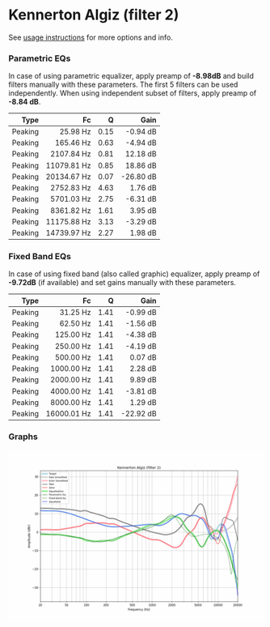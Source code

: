 # Kennerton Algiz (filter 2)
See [usage instructions](https://github.com/jaakkopasanen/AutoEq#usage) for more options and info.

### Parametric EQs
In case of using parametric equalizer, apply preamp of **-8.98dB** and build filters manually
with these parameters. The first 5 filters can be used independently.
When using independent subset of filters, apply preamp of **-8.84 dB**.

| Type    | Fc          |    Q | Gain      |
|--------:|------------:|-----:|----------:|
| Peaking | 25.98 Hz    | 0.15 | -0.94 dB  |
| Peaking | 165.46 Hz   | 0.63 | -4.94 dB  |
| Peaking | 2107.84 Hz  | 0.81 | 12.18 dB  |
| Peaking | 11079.81 Hz | 0.85 | 18.86 dB  |
| Peaking | 20134.67 Hz | 0.07 | -26.80 dB |
| Peaking | 2752.83 Hz  | 4.63 | 1.76 dB   |
| Peaking | 5701.03 Hz  | 2.75 | -6.31 dB  |
| Peaking | 8361.82 Hz  | 1.61 | 3.95 dB   |
| Peaking | 11175.88 Hz | 3.13 | -3.29 dB  |
| Peaking | 14739.97 Hz | 2.27 | 1.98 dB   |

### Fixed Band EQs
In case of using fixed band (also called graphic) equalizer, apply preamp of **-9.72dB**
(if available) and set gains manually with these parameters.

| Type    | Fc          |    Q | Gain      |
|--------:|------------:|-----:|----------:|
| Peaking | 31.25 Hz    | 1.41 | -0.99 dB  |
| Peaking | 62.50 Hz    | 1.41 | -1.56 dB  |
| Peaking | 125.00 Hz   | 1.41 | -4.38 dB  |
| Peaking | 250.00 Hz   | 1.41 | -4.19 dB  |
| Peaking | 500.00 Hz   | 1.41 | 0.07 dB   |
| Peaking | 1000.00 Hz  | 1.41 | 2.28 dB   |
| Peaking | 2000.00 Hz  | 1.41 | 9.89 dB   |
| Peaking | 4000.00 Hz  | 1.41 | -3.81 dB  |
| Peaking | 8000.00 Hz  | 1.41 | 1.29 dB   |
| Peaking | 16000.01 Hz | 1.41 | -22.92 dB |

### Graphs
![](./Kennerton%20Algiz%20(filter%202).png)